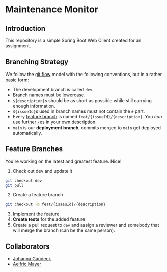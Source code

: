 # Maintenance Monitor

## Introduction
This repository is a simple Spring Boot Web Client created for an assignment.


## Branching Strategy

We follow the [git flow](https://nvie.com/posts/a-successful-git-branching-model/) model with the following conventions, but in a rather basic form:

- The development branch is called `dev`.
- Branch names must be lowercase.
- `${description}`s should be as short as possible while still carrying enough information.
- `${issueId}`s used in branch names must not contain the `#` part.
- Every [feature branch](#feature-branches) is named `feat/{issueId}/{description}`.
  You _can_ use further `/`es in your own description.
- `main` is our **deployment branch**, commits merged to `main` get deployed automatically.

## Feature Branches
You're working on the latest and greatest feature.
Nice!

1. Check out dev and update it
```sh
git checkout dev
git pull
```
2. Create a feature branch
```sh
git checkout -b feat/{isseuId}/{description}
```
3. Implement the feature
4. **Create tests** for the added feature
5. Create a pull request to `dev` and assign a reviewer and somebody that will merge the branch (can be the same person).

## Collaborators
- [Johanna Gaudeck](https://github.com/JohannaGaudeck)
- [Aelfric Mayer](https://github.com/HeroinHeroO)

